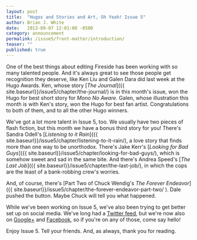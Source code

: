 ```yaml
---
layout: post
title:  "Hugos and Stories and Art, Oh Yeah! Issue 5"
author: Brian J. White
date:   2013-09-07 12:01:00 -0500
category: announcement
permalink: /issue5/front-matter/introduction/
teaser: ""
published: true
---
```


One of the best things about editing Fireside has been working with so many talented people. And it's always great to see those people get recognition they deserve, like Ken Liu and Galen Dara did last week at the Hugo Awards. Ken, whose story [_The Journal_]({{ site.baseurl}}/issue5/chapter/the-journal/) is in this month's issue, won the Hugo for best short story for _Mono No Aware_. Galen, whose illustration this month is with Ken's story, won the Hugo for best fan artist. Congratulations to both of them, and to all the other Hugo winners.

We've got a lot more talent in Issue 5, too. We usually have two pieces of flash fiction, but this month we have a bonus third story for you! There's Sandra Odell's [_Listening to it Rain_]({{ site.baseurl}}/issue5/chapter/listening-to-it-rain/), a love story that finds more than one way to be unorthodox. There's Jake Kerr's [_Looking for Bad Guys_]({{ site.baseurl}}/issue5/chapter/looking-for-bad-guys/), which is somehow sweet and sad in the same bite. And there's Andrea Speed's [_The Last Job_]({{ site.baseurl}}/issue5/chapter/the-last-job/), in which the cops are the least of a bank-robbing crew's worries.

And, of course, there's [Part Two of Chuck Wendig's _The Forever Endeavor_]({{ site.baseurl}}/issue5/chapter/the-forever-endeavor-part-two/ ). Dale pushed the button. Maybe Chuck will tell you what happened.

While we've been working on Issue 5, we've also been trying to get better set up on social media. We've long had a [Twitter feed](https://twitter.com/firesidefiction), but we're now also on [Google+](https://plus.google.com/u/0/115383669414125397073/posts) and [Facebook](https://www.facebook.com/FiresideFiction), so if you're on any of those, come say hello!

Enjoy Issue 5. Tell your friends. And, as always, thank you for reading.
